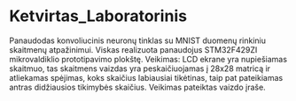 # Ketvirtas_Laboratorinis
Panaudodas konvoliucinis neuronų tinklas su MNIST duomenų rinkiniu skaitmenų atpažinimui. Viskas realizuota panaudojus STM32F429ZI mikrovaldiklio prototipavimo plokštę. Veikimas: LCD ekrane yra nupiešiamas skaitmuo, tas skaitmens vaizdas yra peskaičiuojamas į 28x28 matricą ir atliekamas spėjimas, koks skaičius labiausiai tikėtinas, taip pat pateikiamas antras didžiausios tikimybės skaičius. Veikimas pateiktas vaizdo įraše.
